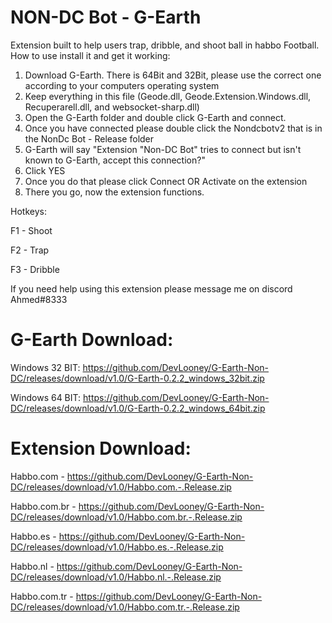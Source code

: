 # NON-DC Bot - G-Earth
Extension built to help users trap, dribble, and shoot ball in habbo Football. How to use install it and get it working:

1. Download G-Earth. There is 64Bit and 32Bit, please use the correct one according to your computers operating system
2. Keep everything in this file (Geode.dll, Geode.Extension.Windows.dll, Recuperarell.dll, and websocket-sharp.dll)
3. Open the G-Earth folder and double click G-Earth and connect.
4. Once you have connected please double click the Nondcbotv2 that is in the NonDc Bot - Release folder
5. G-Earth will say "Extension "Non-DC Bot" tries to connect but isn't known to G-Earth, accept this connection?"
6. Click YES
7. Once you do that please click Connect OR Activate on the extension
8. There you go, now the extension functions.

Hotkeys:

F1 - Shoot

F2 - Trap 

F3 - Dribble 


If you need help using this extension please message me on discord Ahmed#8333

# G-Earth Download:

Windows 32 BIT: https://github.com/DevLooney/G-Earth-Non-DC/releases/download/v1.0/G-Earth-0.2.2_windows_32bit.zip

Windows 64 BIT: https://github.com/DevLooney/G-Earth-Non-DC/releases/download/v1.0/G-Earth-0.2.2_windows_64bit.zip

# Extension Download:

Habbo.com - https://github.com/DevLooney/G-Earth-Non-DC/releases/download/v1.0/Habbo.com.-.Release.zip

Habbo.com.br - https://github.com/DevLooney/G-Earth-Non-DC/releases/download/v1.0/Habbo.com.br.-.Release.zip

Habbo.es - https://github.com/DevLooney/G-Earth-Non-DC/releases/download/v1.0/Habbo.es.-.Release.zip

Habbo.nl - https://github.com/DevLooney/G-Earth-Non-DC/releases/download/v1.0/Habbo.nl.-.Release.zip

Habbo.com.tr - https://github.com/DevLooney/G-Earth-Non-DC/releases/download/v1.0/Habbo.com.tr.-.Release.zip
